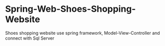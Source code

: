 # Spring-Web-Shoes-Shopping-Website
Shoes shopping website use spring framework, Model-View-Controller and connect with Sql Server
